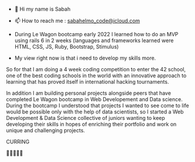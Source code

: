 - 👋 Hi my name is Sabah
- 📫 How to reach me : sabahelmo_code@icloud.com


- During Le Wagon bootcamp early 2022 I learned how to do an MVP using rails 6 in 2 weeks (languages and frameworks learned were HTML, CSS, JS, Ruby, Bootstrap, Stimulus)

- My view right now is that i need to develop my skills more.

So for that I am doing a 4 week coding competition to enter the 42 school, one of the best coding schools in the world with an innovative approach to learning that has proved itself in international hacking tournaments.

In addition I am building personal projects alongside peers that have completed Le Wagon bootcamp in Web Developement and Data science.
During the bootcamp I understood that projects I wanted to see come to life would be possible only with the help of data scientists, so I started a Web Development & Data Science collective of juniors wanting to keep developing their skills in hopes of enriching their portfolio and work on unique and challenging projects.


CURRING

<!---
sabah00100100/sabah00100100 is a ✨ special ✨ repository because its `README.md` (this file) appears on your GitHub profile.
You can click the Preview link to take a look at your changes.
--->
👨🏼‍🤝‍👨🏾
